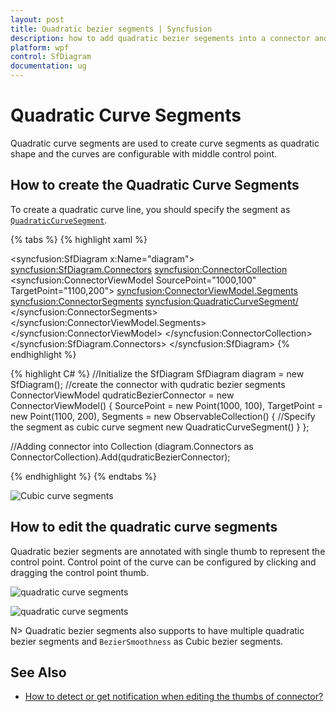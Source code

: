 ```yaml
---
layout: post
title: Quadratic bezier segments | Syncfusion
description: how to add quadratic bezier segements into a connector and how to edit the quadratic bezier segments
platform: wpf
control: SfDiagram
documentation: ug
---
```


# Quadratic Curve Segments

Quadratic curve segments are used to create curve segments as quadratic shape and the curves are configurable with middle control point. 

## How to create the Quadratic Curve Segments

To create a quadratic curve line, you should specify the segment as [`QuadraticCurveSegment`](https://help.syncfusion.com/cr/wpf/Syncfusion.UI.Xaml.Diagram.QuadraticCurveSegment.html).

{% tabs %}
{% highlight xaml %}
<!--Initialize the Sfdiagram-->
<syncfusion:SfDiagram x:Name="diagram">
    <syncfusion:SfDiagram.Connectors>
        <!--Initialize the Connector Collection-->
        <syncfusion:ConnectorCollection>
            <!--create the connector with qudratic curve segments-->
            <syncfusion:ConnectorViewModel SourcePoint="1000,100" TargetPoint="1100,200">
                <syncfusion:ConnectorViewModel.Segments>
                    <syncfusion:ConnectorSegments>
                        <!--Specify the segment as cubic curve segment-->
                        <syncfusion:QuadraticCurveSegment/>
                    </syncfusion:ConnectorSegments>
                </syncfusion:ConnectorViewModel.Segments>
            </syncfusion:ConnectorViewModel>
        </syncfusion:ConnectorCollection>
    </syncfusion:SfDiagram.Connectors>
</syncfusion:SfDiagram>
{% endhighlight %}

{% highlight C# %}
//Initialize the SfDiagram
SfDiagram diagram = new SfDiagram();
//create the connector with qudratic bezier segments
ConnectorViewModel qudraticBezierConnector = new ConnectorViewModel()
{
    SourcePoint = new Point(1000, 100),
    TargetPoint = new Point(1100, 200),
    Segments = new ObservableCollection<IConnectorSegment>()
    {
        //Specify the segment as cubic curve segment
        new QuadraticCurveSegment()
    }
};

//Adding connector into Collection
(diagram.Connectors as ConnectorCollection).Add(qudraticBezierConnector);

{% endhighlight %}
{% endtabs %}

![Cubic curve segments](Connector_images/QudraticBezier.PNG)

## How to edit the quadratic curve segments

Quadratic bezier segments are annotated with single thumb to represent the control point. Control point of the curve can be configured by clicking and dragging the control point thumb.

![quadratic curve segments](Connector_images/QudraticBezierControlPoint.png)

![quadratic curve segments](Connector_images/QudraticEditing.gif)

N> Quadratic bezier segments also supports to have multiple quadratic bezier segments and `BezierSmoothness` as Cubic bezier segments.

## See Also

* [How to detect or get notification when editing the thumbs of connector?](https://support.syncfusion.com/kb/article/9030/how-to-detect-or-get-notification-when-editing-the-thumbs-of-connector-in-wpf-diagram)